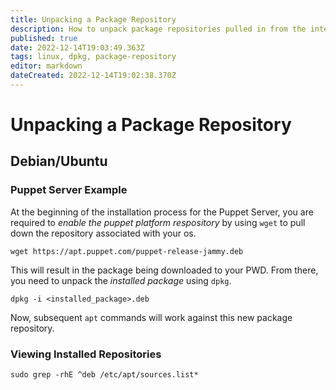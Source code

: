 ```yaml
---
title: Unpacking a Package Repository
description: How to unpack package repositories pulled in from the internet.
published: true
date: 2022-12-14T19:03:49.363Z
tags: linux, dpkg, package-repository
editor: markdown
dateCreated: 2022-12-14T19:02:38.370Z
---
```


# Unpacking a Package Repository

## Debian/Ubuntu

### Puppet Server Example

At the beginning of the installation process for the Puppet Server, you are required to *enable the puppet platform respository* by using `wget` to pull down the repository associated with your os.

```
wget https://apt.puppet.com/puppet-release-jammy.deb
```

This will result in the package being downloaded to your PWD. From there, you need to unpack the *installed package* using `dpkg`. 

```
dpkg -i <installed_package>.deb
```

Now, subsequent `apt` commands will work against this new package repository. 

### Viewing Installed Repositories

```
sudo grep -rhE ^deb /etc/apt/sources.list* 
```